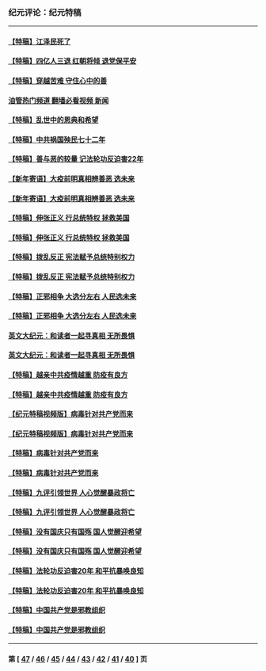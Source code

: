 ### 纪元评论：纪元特稿
---
#### [【特稿】江泽民死了](../../pages/nsc424/n13876300.md?12230330) 
#### [【特稿】四亿人三退 红朝将倾 退党保平安](../../pages/nsc424/n13794378.md?12230330) 
#### [【特稿】穿越苦难 守住心中的善](../../pages/nsc424/n13784979.md?12230330) 
#### [油管热门频道 翻墙必看视频 新闻](ok?12230330)
#### [【特稿】乱世中的恩典和希望](../../pages/nsc424/n13734687.md?12230330) 
#### [【特稿】中共祸国殃民七十二年](../../pages/nsc424/n13272607.md?12230330) 
#### [【特稿】善与恶的较量 记法轮功反迫害22年](../../pages/nsc424/n13086597.md?12230330) 
#### [【新年寄语】大疫前明真相辨善恶 选未来](../../pages/nsc424/n12660855.md?12230330) 
#### [【新年寄语】大疫前明真相辨善恶 选未来](../../pages/nsc424/n12660855.md?12230330) 
#### [【特稿】伸张正义 行总统特权 拯救美国](../../pages/nsc424/n12616806.md?12230330) 
#### [【特稿】伸张正义 行总统特权 拯救美国](../../pages/nsc424/n12616806.md?12230330) 
#### [【特稿】拨乱反正 宪法赋予总统特别权力](../../pages/nsc424/n12598306.md?12230330) 
#### [【特稿】拨乱反正 宪法赋予总统特别权力](../../pages/nsc424/n12598306.md?12230330) 
#### [【特稿】正邪相争 大选分左右 人民选未来](../../pages/nsc424/n12545208.md?12230330) 
#### [【特稿】正邪相争 大选分左右 人民选未来](../../pages/nsc424/n12545208.md?12230330) 
#### [英文大纪元：和读者一起寻真相 无所畏惧](../../pages/nsc424/n12542027.md?12230330) 
#### [英文大纪元：和读者一起寻真相 无所畏惧](../../pages/nsc424/n12542027.md?12230330) 
#### [【特稿】越亲中共疫情越重 防疫有良方](../../pages/nsc424/n12042989.md?12230330) 
#### [【特稿】越亲中共疫情越重 防疫有良方](../../pages/nsc424/n12042989.md?12230330) 
#### [【纪元特稿视频版】病毒针对共产党而来](../../pages/nsc424/n11977328.md?12230330) 
#### [【纪元特稿视频版】病毒针对共产党而来](../../pages/nsc424/n11977328.md?12230330) 
#### [【特稿】病毒针对共产党而来](../../pages/nsc424/n11928818.md?12230330) 
#### [【特稿】病毒针对共产党而来](../../pages/nsc424/n11928818.md?12230330) 
#### [【特稿】九评引领世界 人心觉醒暴政将亡](../../pages/nsc424/n11660496.md?12230330) 
#### [【特稿】九评引领世界 人心觉醒暴政将亡](../../pages/nsc424/n11660496.md?12230330) 
#### [【特稿】没有国庆只有国殇 国人觉醒迎希望](../../pages/nsc424/n11549354.md?12230330) 
#### [【特稿】没有国庆只有国殇 国人觉醒迎希望](../../pages/nsc424/n11549354.md?12230330) 
#### [【特稿】法轮功反迫害20年 和平抗暴唤良知](../../pages/nsc424/n11389135.md?12230330) 
#### [【特稿】法轮功反迫害20年 和平抗暴唤良知](../../pages/nsc424/n11389135.md?12230330) 
#### [【特稿】中国共产党是邪教组织](../../pages/nsc424/n11355551.md?12230330) 
#### [【特稿】中国共产党是邪教组织](../../pages/nsc424/n11355551.md?12230330) 

---
#### 第 [ [47](./47.md?12230330) / [46](./46.md?12230330) / [45](./45.md?12230330) / [44](./44.md?12230330) / [43](./43.md?12230330) / [42](./42.md?12230330) / [41](./41.md?12230330) / [40](./40.md?12230330) ] 页
